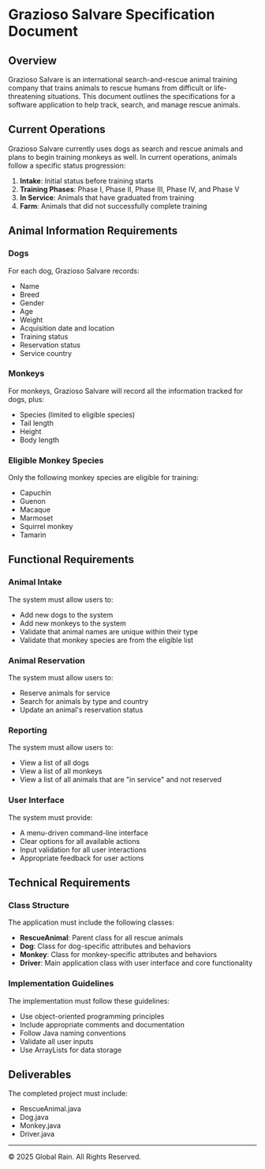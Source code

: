 # Grazioso Salvare Specification Document

## Overview
Grazioso Salvare is an international search-and-rescue animal training company that trains animals to rescue humans from difficult or life-threatening situations. This document outlines the specifications for a software application to help track, search, and manage rescue animals.

## Current Operations
Grazioso Salvare currently uses dogs as search and rescue animals and plans to begin training monkeys as well. In current operations, animals follow a specific status progression:

1. **Intake**: Initial status before training starts
2. **Training Phases**: Phase I, Phase II, Phase III, Phase IV, and Phase V
3. **In Service**: Animals that have graduated from training
4. **Farm**: Animals that did not successfully complete training

## Animal Information Requirements

### Dogs
For each dog, Grazioso Salvare records:
- Name
- Breed
- Gender
- Age
- Weight
- Acquisition date and location
- Training status
- Reservation status
- Service country

### Monkeys
For monkeys, Grazioso Salvare will record all the information tracked for dogs, plus:
- Species (limited to eligible species)
- Tail length
- Height
- Body length

### Eligible Monkey Species
Only the following monkey species are eligible for training:
- Capuchin
- Guenon
- Macaque
- Marmoset
- Squirrel monkey
- Tamarin

## Functional Requirements

### Animal Intake
The system must allow users to:
- Add new dogs to the system
- Add new monkeys to the system
- Validate that animal names are unique within their type
- Validate that monkey species are from the eligible list

### Animal Reservation
The system must allow users to:
- Reserve animals for service
- Search for animals by type and country
- Update an animal's reservation status

### Reporting
The system must allow users to:
- View a list of all dogs
- View a list of all monkeys
- View a list of all animals that are "in service" and not reserved

### User Interface
The system must provide:
- A menu-driven command-line interface
- Clear options for all available actions
- Input validation for all user interactions
- Appropriate feedback for user actions

## Technical Requirements

### Class Structure
The application must include the following classes:
- **RescueAnimal**: Parent class for all rescue animals
- **Dog**: Class for dog-specific attributes and behaviors
- **Monkey**: Class for monkey-specific attributes and behaviors
- **Driver**: Main application class with user interface and core functionality

### Implementation Guidelines
The implementation must follow these guidelines:
- Use object-oriented programming principles
- Include appropriate comments and documentation
- Follow Java naming conventions
- Validate all user inputs
- Use ArrayLists for data storage

## Deliverables
The completed project must include:
- RescueAnimal.java
- Dog.java
- Monkey.java
- Driver.java

---
© 2025 Global Rain. All Rights Reserved.
